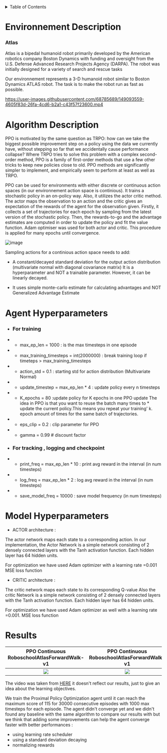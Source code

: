 <!-- TABLE OF CONTENTS -->
<details>
  <summary>Table of Contents</summary>
  <ol>
    <li>
      <a href="#Environnement description">Environnement description</a>
      <ul>
        <li><a href="#Atlas">Atlas</a></li>
      </ul>
    </li>

   <li><a href="#Algorithm description">Algorithm description</a></li>
   <li><a href="#Algorithm description">Agent Hyperparameters</a></li>
   <li><a href="#Algorithm description">Model Hyperparameters</a></li>
   <li><a href="#Results">Results</a></li>


    

  </ol>
</details>

# **Environnement Description**
### Atlas
Atlas is a bipedal humanoid robot primarily developed by the American robotics company Boston Dynamics with funding and oversight from the U.S. Defense Advanced Research Projects Agency (DARPA). The robot was initially designed for a variety of search and rescue tasks

Our environnement represents a 3-D humanoid robot similar to Boston Dynamics ATLAS robot. The task is to make the robot run as fast as possible.


https://user-images.githubusercontent.com/68785689/149093559-4605f83d-26fa-4cd6-b2a1-c43f57f23600.mp4

# **Algorithm Description**


PPO is motivated by the same question as TRPO: how can we take the biggest possible improvement step on a policy using the data we currently have, without stepping so far that we accidentally cause performance collapse? Where TRPO tries to solve this problem with a complex second-order method, PPO is a family of first-order methods that use a few other tricks to keep new policies close to old. PPO methods are significantly simpler to implement, and empirically seem to perform at least as well as TRPO.

PPO can be used for environments with either discrete or continuous action spaces (in our environnement action space is continious). It trains a stochastic policy in an on-policy way. Also, it utilizes the actor critic method. The actor maps the observation to an action and the critic gives an expectation of the rewards of the agent for the observation given. Firstly, it collects a set of trajectories for each epoch by sampling from the latest version of the stochastic policy. Then, the rewards-to-go and the advantage estimates are computed in order to update the policy and fit the value function. Adam optimiser was used for both actor and critic. This procedure is applied for many epochs until convergence.

![image](https://user-images.githubusercontent.com/68785689/149186899-345afe14-c92f-413d-93b1-f1f5e6ec782d.png)


Sampling actions for a continious action space needs to add: 
 * A constant/decayed standard deviation for the output action distribution (multivariate normal with diagonal covariance matrix) It is a hyperparameter and NOT a trainable parameter. However, it can be linearly decayed.

 * It uses simple monte-carlo estimate for calculating advantages and NOT Generalized Advantage Estimate 



# **Agent Hyperparameters**

- ### For training
* * max_ep_len = 1000  : is the max timesteps in one episode
* * max_training_timesteps = int(2000000) : break training loop if timeteps > max_training_timesteps
* * action_std = 0.1 : starting std for action distribution (Multivariate Normal)
* * update_timestep = max_ep_len * 4  : update policy every n timesteps
* * K_epochs = 80  :update policy for K epochs in one PPO update The idea in PPO is that you want to reuse the batch many times to * update the current policy.This means you repeat your training' k. epoch amount of times for the same batch of trajectories.
* * eps_clip = 0.2  : clip parameter for PPO  
* * gamma = 0.99            # discount factor

- ### For tracking , logging and checkpoint
* * print_freq = max_ep_len * 10  : print avg reward in the interval (in num timesteps)
* * log_freq = max_ep_len * 2 : log avg reward in the interval (in num timesteps)
* * save_model_freq = 10000  : save model frequency (in num timesteps)

# **Model Hyperparameters**
* ACTOR architecture :

The actor network maps each state to a corresponding action.
In our implementation, the Actor Network is a simple network consisting of 2 densely connected layers with the Tanh activation function. Each hidden layer has 64 hidden units. 

For optimization we have used Adam optimizer with a learning rate =0.001
MSE loss function
* CRITIC architecture : 

The critic network maps each state to its corresponding Q-value
Also the critic  Network is a simple network consisting of 2 densely connected layers with the Tanh activation function. Each hidden layer has 64 hidden units.  

For optimization we have used Adam optimizer as well with a learning rate =0.001.
MSE loss function

# **Results**


| PPO Continuous RoboschoolAtlasForwardWalk-v1  | PPO Continuous RoboschoolAtlasForwardWalk-v1 |
| :-------------------------:|:-------------------------: |
| ![](https://user-images.githubusercontent.com/68785689/149205405-acc39538-83b5-4c7a-a0cd-91a1d2a27a06.gif) |  ![](https://user-images.githubusercontent.com/68785689/149204794-35a70647-1468-49da-8822-4796ad77d89d.png) |




The video was taken from [HERE](https://github.com/chainer/chainerrl/blob/8c42022361d7013e7ed5535874a5ff71c7686698/examples/atlas/assets/atlas.gif) it doesn't reflect our results, just to give an idea about the learning objectives.


We train the Proximal Policy Optimization agent until it can reach the maximum score of 115 for 30000 consecutive episodes with 1000 max timesteps for each episode. The agent didn't converge yet and we didn't found any baseline with the same algorithm to compare our results with but we think that adding some improvements can help the agent converge faster with better performances :
 * using learning rate scheduler 
 * using a standard deviation decaying 
 * normalizing rewards 












